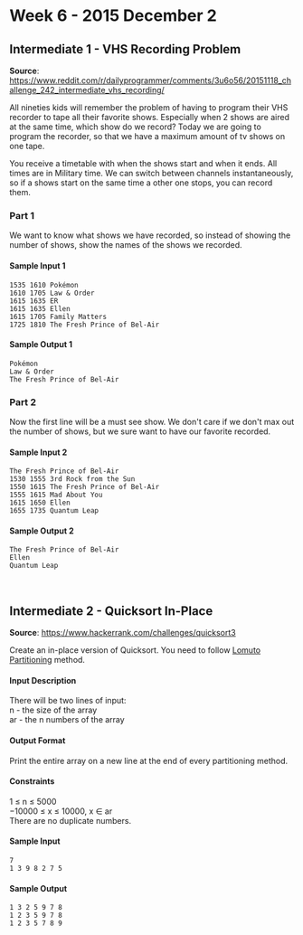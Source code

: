 # Week 6 - 2015 December 2

## Intermediate 1 - VHS Recording Problem
__Source__: https://www.reddit.com/r/dailyprogrammer/comments/3u6o56/20151118_challenge_242_intermediate_vhs_recording/

All nineties kids will remember the problem of having to program their VHS
recorder to tape all their favorite shows. Especially when 2 shows are aired at
the same time, which show do we record? Today we are going to program the recorder,
so that we have a maximum amount of tv shows on one tape.<br>

You receive a timetable with when the shows start and when it ends. All times
are in Military time. We can switch between channels instantaneously, so if a
shows start on the same time a other one stops, you can record them.<br>


### Part 1
We want to know what shows we have recorded, so instead of showing the number of
shows, show the names of the shows we recorded.

#### Sample Input 1
```
1535 1610 Pokémon
1610 1705 Law & Order
1615 1635 ER
1615 1635 Ellen
1615 1705 Family Matters
1725 1810 The Fresh Prince of Bel-Air
```

#### Sample Output 1
```
Pokémon
Law & Order
The Fresh Prince of Bel-Air
```

### Part 2

Now the first line will be a must see show. We don't care if we don't max out
the number of shows, but we sure want to have our favorite recorded.

#### Sample Input 2
```
The Fresh Prince of Bel-Air
1530 1555 3rd Rock from the Sun
1550 1615 The Fresh Prince of Bel-Air
1555 1615 Mad About You
1615 1650 Ellen
1655 1735 Quantum Leap
```

#### Sample Output 2
```
The Fresh Prince of Bel-Air
Ellen
Quantum Leap
```
<br>


## Intermediate 2 - Quicksort In-Place
__Source__: https://www.hackerrank.com/challenges/quicksort3

Create an in-place version of Quicksort. You need to follow
[Lomuto Partitioning](http://en.wikipedia.org/wiki/Quicksort#Algorithm) method.

#### Input Description
There will be two lines of input:<br>
n - the size of the array<br>
ar - the n numbers of the array<br>

#### Output Format
Print the entire array on a new line at the end of every partitioning method.

#### Constraints
1 ≤ n ≤ 5000<br>
−10000 ≤ x ≤ 10000, x ∈ ar<br>
There are no duplicate numbers.<br>

#### Sample Input
```
7
1 3 9 8 2 7 5
```

#### Sample Output
```
1 3 2 5 9 7 8
1 2 3 5 9 7 8
1 2 3 5 7 8 9
```
<br>
